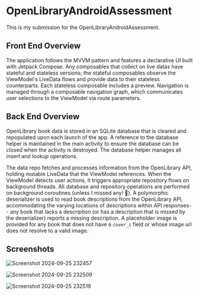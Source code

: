 ﻿# OpenLibraryAndroidAssessment

 This is my submission for the OpenLibraryAndroidAssessment.

## Front End Overview
  The application follows the MVVM pattern and features a declarative UI built with Jetpack Compose. Any composables that collect on live datas have stateful and stateless versions; the stateful composables observe the ViewModel's LiveData flows and provide data to their stateless counterparts. Each stateless composable includes a preview. Navigation is managed through a composable navigation graph, which communicates user selections to the ViewModel via route parameters.

## Back End Overview
  OpenLibrary book data is stored in an SQLite database that is cleared and repopulated upon each launch of the app. A reference to the database helper is maintained in the main activity to ensure the database can be closed when the activity is destroyed. The database helper manages all insert and lookup operations.
  
  The data repo fetches and processes information from the OpenLibrary API, holding mutable LiveData that the ViewModel references. When the ViewModel detects user actions, it triggers appropriate repository flows on background threads. All database and repository operations are performed on background coroutines (unless I missed any! 😬). A polymorphic deserializer is used to read book descriptions from the OpenLibrary API, accommodating the varying locations of descriptions within API responses-- any book that lacks a description (or has a description that is missed by the deserializer) reports a missing description. A placeholder image is provided for any book that does not have a `cover_i` field or whose image url does not resolve to a valid image.

## Screenshots

![Screenshot 2024-09-25 232457](https://github.com/user-attachments/assets/ef339406-6c4b-4bab-85df-2777190881e6)

![Screenshot 2024-09-25 232509](https://github.com/user-attachments/assets/928f180c-40ff-42de-8254-d2d7cf3fda4c)

![Screenshot 2024-09-25 232519](https://github.com/user-attachments/assets/2cb4fb08-5c8a-4bd1-93a6-7d6519ff1ce3)
